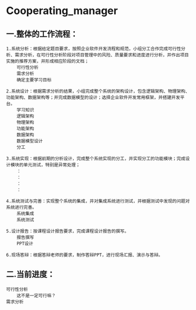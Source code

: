 # Cooperating_manager

## 一.整体的工作流程：
	1.系统分析：根据给定题目要求，按照企业软件开发流程和规范，小组分工合作完成可行性分析、需求分析，在可行性分析阶段对项目管理中的风险、质量要求和进度进行分析，并作出项目实施的推荐方案，并形成相应阶段的文档；
		可行性分析
		需求分析
		确定主要学习目标

	2.系统设计：根据需求分析的结果，小组完成整个系统的架构设计，包含逻辑架构、物理架构、功能架构、数据架构等；并完成数据模型的设计；选择企业软件开发常用框架，并搭建开发平台。
		学习知识
		逻辑架构
		物理架构
		功能架构
		数据架构
		数据模型设计
		分工

	3.系统实现：根据前期的分析设计，完成整个系统实现的分工，并实现分工的功能模块；完成设计模块的单元测试，特别是异常处理；
		：
		：
		：
		：

	4.系统测试与完善：实现整个系统的集成，并对集成系统进行测试，并根据测试中发现的问题对系统进行完善。
		系统集成
		系统测试

	5.设计报告：按课程设计报告要求，完成课程设计报告的撰写。
		报告撰写
		PPT设计

	6.现场答辩：根据答辩老师的要求，制作答辩PPT，进行现场汇报、演示与答辩。


## 二.当前进度：
	可行性分析
		这不是一定可行嘛？
	需求分析

